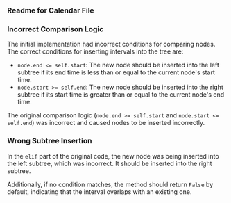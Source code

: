 ### Readme for Calendar File

### Incorrect Comparison Logic

The initial implementation had incorrect conditions for comparing nodes. The correct conditions for inserting intervals into the tree are:

- `node.end <= self.start`: The new node should be inserted into the left subtree if its end time is less than or equal to the current node's start time.
- `node.start >= self.end`: The new node should be inserted into the right subtree if its start time is greater than or equal to the current node's end time.

The original comparison logic (`node.end >= self.start` and `node.start <= self.end`) was incorrect and caused nodes to be inserted incorrectly.

### Wrong Subtree Insertion

In the `elif` part of the original code, the new node was being inserted into the left subtree, which was incorrect. It should be inserted into the right subtree.

Additionally, if no condition matches, the method should return `False` by default, indicating that the interval overlaps with an existing one.


